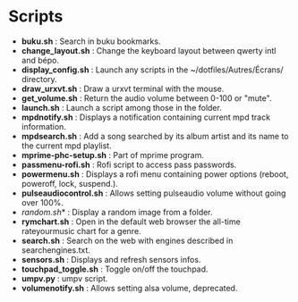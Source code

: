 # Scripts

* **buku.sh** : Search in buku bookmarks.
* **change_layout.sh** : Change the keyboard layout between qwerty intl and bépo.
* **display_config.sh** : Launch any scripts in the ~/dotfiles/Autres/Écrans/ directory.
* **draw_urxvt.sh** : Draw a urxvt terminal with the mouse.
* **get_volume.sh** : Return the audio volume between 0-100 or "mute".
* **launch.sh** : Launch a script among those in the folder.
* **mpdnotify.sh** : Displays a notification containing current mpd track information.
* **mpdsearch.sh** : Add a song searched by its album artist and its name to
    the current mpd playlist.
* **mprime-phc-setup.sh** : Part of mprime program.
* **passmenu-rofi.sh** : Rofi script to access pass passwords.
* **powermenu.sh** : Displays a rofi menu containing power options (reboot, poweroff, lock, suspend.).
* **pulseaudiocontrol.sh** : Allows setting pulseaudio volume without going over 100%.
* **random*.sh** : Display a random image from a folder.
* **rymchart.sh** : Open in the default web browser the all-time rateyourmusic
    chart for a genre.
* **search.sh** : Search on the web with engines described in searchengines.txt.
* **sensors.sh** : Displays and refresh sensors infos.
* **touchpad_toggle.sh** : Toggle on/off the touchpad.
* **umpv.py** : umpv script.
* **volumenotify.sh** : Allows setting alsa volume, deprecated.
